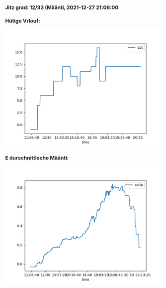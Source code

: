 ### Jitz grad: 12/33 (Määnti, 2021-12-27 21:06:00

### Hütige Vrlouf:
![Graph](Today.png)

### E durschnittleche Määnti:
![Graph](Määnti.png)